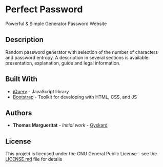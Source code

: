 # Perfect Password

Powerful & Simple Generator Password Website

## Description

Random password generator with selection of the number of characters and password entropy. A description in several sections is available: presentation, explanation, guide and legal information. 

## Built With

* [jQuery](https://jquery.com/) - JavaScript library
* [Bootstrap](https://letsencrypt.org/) - Toolkit for developing with HTML, CSS, and JS

## Authors

* **Thomas Margueritat** - *Initial work* - [Gyskard](https://github.com/Gyskard)

## License

This project is licensed under the GNU General Public License - see the [LICENSE.md](LICENSE.md) file for details

